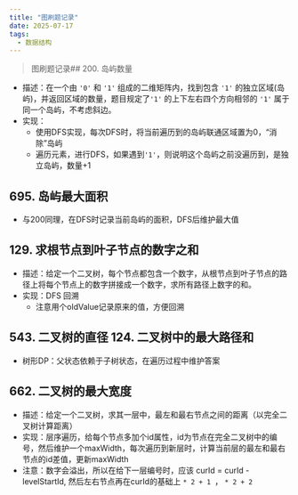 ```yaml
---
title: "图刷题记录"
date: 2025-07-17
tags:
  - 数据结构
---
```

> 图刷题记录## 200. 岛屿数量
- 描述：在一个由 `'0'` 和 `'1'` 组成的二维矩阵内，找到包含 `'1'` 的独立区域(岛屿)，并返回区域的数量，题目规定了`'1'` 的上下左右四个方向相邻的 `'1'` 属于同一个岛屿，不考虑斜边。
- 实现：
    - 使用DFS实现，每次DFS时，将当前遍历到的岛屿联通区域置为0，“消除”岛屿
    - 遍历元素，进行DFS，如果遇到`'1'`，则说明这个岛屿之前没遍历到，是独立岛屿，数量+1

## 695. 岛屿最大面积
- 与200同理，在DFS时记录当前岛屿的面积，DFS后维护最大值


## 129. 求根节点到叶子节点的数字之和
- 描述：给定一个二叉树，每个节点都包含一个数字，从根节点到叶子节点的路径上将每个节点上的数字拼接成一个数字，求所有路径上数字的和。
- 实现：DFS 回溯
    - 注意用个oldValue记录原来的值，方便回溯


## 543. 二叉树的直径  124. 二叉树中的最大路径和
- 树形DP：父状态依赖于子树状态，在遍历过程中维护答案

## 662. 二叉树的最大宽度
- 描述：给定一个二叉树，求其一层中，最左和最右节点之间的距离（以完全二叉树计算距离）
- 实现：层序遍历，给每个节点多加个id属性，id为节点在完全二叉树中的编号，然后维护一个maxWidth，每次遍历到新层时，计算当前层的最左和最右节点的id差值，更新maxWidth
- 注意：数字会溢出，所以在给下一层编号时，应该 curId = curId - levelStartId, 然后左右节点再在curId的基础上 `* 2 + 1 `， `* 2 + 2 `